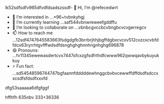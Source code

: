 lk52sdfsdfv965dfvdfdsadszssdf- 👋 Hi, I’m @refecedwrt
- 👀 I’m interested in ...*96+tvbnkyhgj
- 🌱 I’m currently learning ...saf544vbnwreweefgddffu
- 💞️ I’m looking to collaborate on ...vbnbcgvccbcvbngbcvcvgerregcv
- 📫 How to reach me ...12sdf4747645583663fsdgdgfb3brrbrjhhjbgffdgbxcvcxv512cxzcxcvbfdfdcx63ryrrhtgvfffwdsdfdsnghghghnnhngnhghg696878
- 😄 Pronouns: ...fv11345ewewasdertcvx7447sfcxzgfsdfrthdfcwww962qwwqavbykuyukkuy
- ⚡ Fun fact: ...sd54548596744747bgfааппfdddddewhnggcbvbvcewwffdffdsdfsdccxxcsdfsfdsdfxxxfd
<!---545450522iki632xztgrgtrrtfhggfhghgfhsfdfdsfdfgyuuilk;.,kj
refeced/refeced is a ✨ special ✨ repositorasdy because its `README.md` fer(this file) appears54on your GitHub prof2522vbile.12cvbbv3545
You can click the Preview link to take a look at your chsdfanges.fgxvcfghbgfhtrgfcvrgedfzcxzxczxcxxz
--->dfg53saaaaa6dfgfggf
hffhfh
635nbv
333+36336
